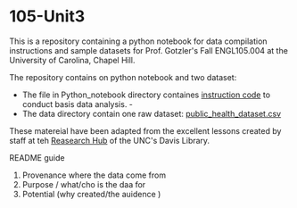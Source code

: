 # 105-Unit3

This is a repository containing a python notebook for data compilation instructions and sample datasets for Prof. Gotzler's Fall ENGL105.004 at the University of Carolina, Chapel Hill.

The repository contains on python notebook and two dataset:
- The file in Python_notebook directory containes [instruction code](/Python_notebook/Feeder3.1.ipynb) to conduct basis data analysis. -
- The data directory contain one raw dataset: [public_health_dataset.csv](/data/public_health_dataset.csv)

These matereial have been adapted from the excellent lessons created by staff at teh [Reasearch Hub](https://library.unc.edu/hub/) of the UNC's Davis Library.

README guide 
1. Provenance where the data come from 
2. Purpose / what/cho is the daa for
3. Potential (why created/the auidence )

